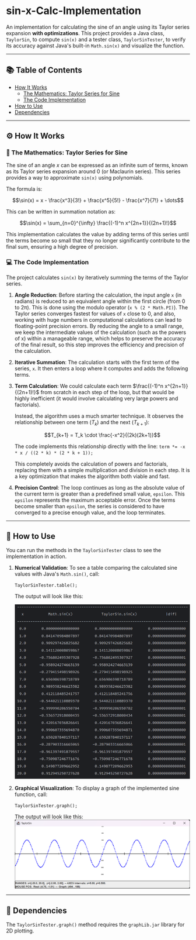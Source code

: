 # sin-x-Calc-Implementation

An implementation for calculating the sine of an angle using its Taylor series expansion **with optimizations**. This project provides a Java class, `TaylorSin`, to compute `sin(x)` and a tester class, `TaylorSinTester`, to verify its accuracy against Java's built-in `Math.sin(x)` and visualize the function.

-----

## 📚 Table of Contents

- [How It Works](#-how-it-works)
    - [The Mathematics: Taylor Series for Sine](#-the-mathematics-taylor-series-for-sine)
    - [The Code Implementation](#-the-code-implementation)
- [How to Use](#-how-to-use)
- [Dependencies](#-dependencies)

-----

## ⚙️ How It Works

### 📐 The Mathematics: Taylor Series for Sine

The sine of an angle *x* can be expressed as an infinite sum of terms, known as its Taylor series expansion around 0 (or Maclaurin series). This series provides a way to approximate `sin(x)` using polynomials.

The formula is:

$$\sin(x) = x - \frac{x^3}{3!} + \frac{x^5}{5!} - \frac{x^7}{7!} + \dots$$

This can be written in summation notation as:

$$\sin(x) = \sum_{n=0}^{\infty} \frac{(-1)^n x^{2n+1}}{(2n+1)!}$$

This implementation calculates the value by adding terms of this series until the terms become so small that they no longer significantly contribute to the final sum, ensuring a high degree of precision.

### 💻 The Code Implementation

The project calculates `sin(x)` by iteratively summing the terms of the Taylor series.

1.  **Angle Reduction**: Before starting the calculation, the input angle `x` (in radians) is reduced to an equivalent angle within the first circle (from 0 to 2π). This is done using the modulo operator (`x % (2 * Math.PI)`). The Taylor series converges fastest for values of `x` close to 0, and also, working with huge numbers in computational calculations can lead to floating-point precision errors. By reducing the angle to a small range, we keep the intermediate values of the calculation (such as the powers of x) within a manageable range, which helps to preserve the accuracy of the final result, so this step improves the efficiency and precision of the calculation.

2.  **Iterative Summation**: The calculation starts with the first term of the series, `x`. It then enters a loop where it computes and adds the following terms.

3.  **Term Calculation**: We could calculate each term $\frac{(-1)^n x^{2n+1}}{(2n+1)!}$ from scratch in each step of the loop, but that would be highly inefficient (it would involve calculating very large powers and factorials).

    Instead, the algorithm uses a much smarter technique. It observes the relationship between one term ($T_k$) and the next ($T_{k+1}$):
    
    $$T_{k+1} = T_k \cdot \frac{-x^2}{(2k)(2k+1)}$$
    
    The code implements this relationship directly with the line:
    `term *= -x * x / ((2 * k) * (2 * k + 1));`
    
    This completely avoids the calculation of powers and factorials, replacing them with a simple multiplication and division in each step. It is a key optimization that makes the algorithm both viable and fast.

4.  **Precision Control**: The loop continues as long as the absolute value of the current term is greater than a predefined small value, `epsilon`. This `epsilon` represents the maximum acceptable error. Once the terms become smaller than `epsilon`, the series is considered to have converged to a precise enough value, and the loop terminates.

-----

## 🚀 How to Use

You can run the methods in the `TaylorSinTester` class to see the implementation in action.

1.  **Numerical Validation**:
    To see a table comparing the calculated sine values with Java's `Math.sin()`, call:

    ```
    TaylorSinTester.table();
    ```
    The output will look like this:

    ![img.png](ext/table.png)

2.  **Graphical Visualization**:
    To display a graph of the implemented sine function, call:

    ```
    TaylorSinTester.graph();
    ```
    The output will look like this:
    ![img_1.png](ext/graph.png)
-----

## 🔗 Dependencies

The `TaylorSinTester.graph()` method requires the `graphLib.jar` library for 2D plotting.